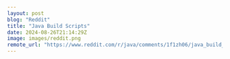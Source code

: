 ```yaml
---
layout: post
blog: "Reddit"
title: "Java Build Scripts"
date: 2024-08-26T21:14:29Z
image: images/reddit.png
remote_url: "https://www.reddit.com/r/java/comments/1f1zh06/java_build_scripts/"
---
```


